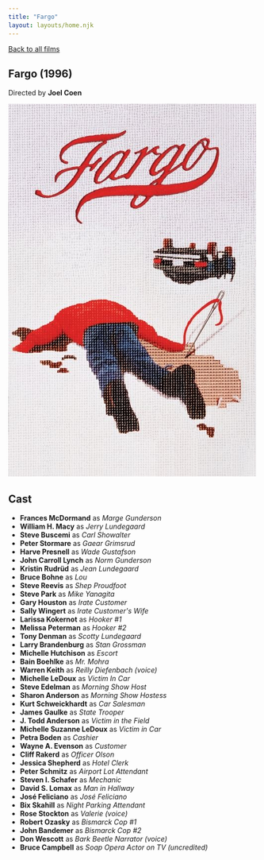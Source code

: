 ```yaml
---
title: "Fargo"
layout: layouts/home.njk
---
```


<a href="../">Back to all films</a>

<article class="film">
  <h1>Fargo (1996)</h1>

  <p class="director">
    Directed by <strong>Joel Coen</strong>
  </p>

  <img src="../films/posters/fargo.jpg" alt="">

  <h2>
    Cast
  </h2>
  <ul>
    <li><strong>Frances McDormand</strong> as <em>Marge Gunderson</em></li>
<li><strong>William H. Macy</strong> as <em>Jerry Lundegaard</em></li>
<li><strong>Steve Buscemi</strong> as <em>Carl Showalter</em></li>
<li><strong>Peter Stormare</strong> as <em>Gaear Grimsrud</em></li>
<li><strong>Harve Presnell</strong> as <em>Wade Gustafson</em></li>
<li><strong>John Carroll Lynch</strong> as <em>Norm Gunderson</em></li>
<li><strong>Kristin Rudrüd</strong> as <em>Jean Lundegaard</em></li>
<li><strong>Bruce Bohne</strong> as <em>Lou</em></li>
<li><strong>Steve Reevis</strong> as <em>Shep Proudfoot</em></li>
<li><strong>Steve Park</strong> as <em>Mike Yanagita</em></li>
<li><strong>Gary Houston</strong> as <em>Irate Customer</em></li>
<li><strong>Sally Wingert</strong> as <em>Irate Customer's Wife</em></li>
<li><strong>Larissa Kokernot</strong> as <em>Hooker #1</em></li>
<li><strong>Melissa Peterman</strong> as <em>Hooker #2</em></li>
<li><strong>Tony Denman</strong> as <em>Scotty Lundegaard</em></li>
<li><strong>Larry Brandenburg</strong> as <em>Stan Grossman</em></li>
<li><strong>Michelle Hutchison</strong> as <em>Escort</em></li>
<li><strong>Bain Boehlke</strong> as <em>Mr. Mohra</em></li>
<li><strong>Warren Keith</strong> as <em>Reilly Diefenbach (voice)</em></li>
<li><strong>Michelle LeDoux</strong> as <em>Victim In Car</em></li>
<li><strong>Steve Edelman</strong> as <em>Morning Show Host</em></li>
<li><strong>Sharon Anderson</strong> as <em>Morning Show Hostess</em></li>
<li><strong>Kurt Schweickhardt</strong> as <em>Car Salesman</em></li>
<li><strong>James Gaulke</strong> as <em>State Trooper</em></li>
<li><strong>J. Todd Anderson</strong> as <em>Victim in the Field</em></li>
<li><strong>Michelle Suzanne LeDoux</strong> as <em>Victim in Car</em></li>
<li><strong>Petra Boden</strong> as <em>Cashier</em></li>
<li><strong>Wayne A. Evenson</strong> as <em>Customer</em></li>
<li><strong>Cliff Rakerd</strong> as <em>Officer Olson</em></li>
<li><strong>Jessica Shepherd</strong> as <em>Hotel Clerk</em></li>
<li><strong>Peter Schmitz</strong> as <em>Airport Lot Attendant</em></li>
<li><strong>Steven I. Schafer</strong> as <em>Mechanic</em></li>
<li><strong>David S. Lomax</strong> as <em>Man in Hallway</em></li>
<li><strong>José Feliciano</strong> as <em>José Feliciano</em></li>
<li><strong>Bix Skahill</strong> as <em>Night Parking Attendant</em></li>
<li><strong>Rose Stockton</strong> as <em>Valerie (voice)</em></li>
<li><strong>Robert Ozasky</strong> as <em>Bismarck Cop #1</em></li>
<li><strong>John Bandemer</strong> as <em>Bismarck Cop #2</em></li>
<li><strong>Don Wescott</strong> as <em>Bark Beetle Narrator (voice)</em></li>
<li><strong>Bruce Campbell</strong> as <em>Soap Opera Actor on TV (uncredited)</em></li>
  </ul>
</article>
